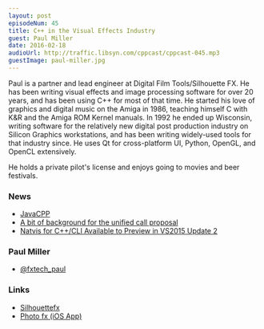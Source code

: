 ```yaml
---
layout: post
episodeNum: 45
title: C++ in the Visual Effects Industry
guest: Paul Miller
date: 2016-02-18
audioUrl: http://traffic.libsyn.com/cppcast/cppcast-045.mp3
guestImage: paul-miller.jpg
---
```


Paul is a partner and lead engineer at Digital Film Tools/Silhouette FX. He has been writing visual effects and image processing software for over 20 years, and has been using C++ for most of that time. He started his love of graphics and digital music on the Amiga in 1986, teaching himself C with K&R and the Amiga ROM Kernel manuals. In 1992 he ended up Wisconsin, writing software for the relatively new digital post production industry on Silicon Graphics workstations, and has been writing widely-used tools for that industry since. He uses Qt for cross-platform UI, Python, OpenGL, and OpenCL extensively.

He holds a private pilot's license and enjoys going to movies and beer festivals.

### News ###

 - [JavaCPP](https://github.com/bytedeco/javacpp)
 - [A bit of background for the unified call proposal](https://isocpp.org/blog/2016/02/a-bit-of-background-for-the-unified-call-proposal)
 - [Natvis for C++/CLI Available to Preview in VS2015 Update 2](https://blogs.msdn.microsoft.com/vcblog/2016/02/12/natvis-for-ccli-available-to-preview-in-vs2015-update-2/)
 
### Paul Miller ###

 - [@fxtech_paul](https://twitter.com/fxtech_paul)

### Links ###

 - [Silhouettefx](http://www.silhouettefx.com/)
 - [Photo fx (iOS App)](https://itunes.apple.com/us/app/photo-fx/id300630942?mt=8)
